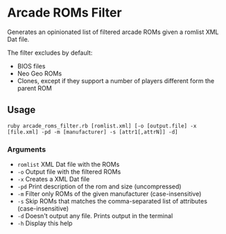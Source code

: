 # Arcade ROMs Filter
Generates an opinionated list of filtered arcade ROMs given a romlist XML Dat file.

The filter excludes by default:
- BIOS files
- Neo Geo ROMs
- Clones, except if they support a number of players different form the parent ROM

## Usage
`ruby arcade_roms_filter.rb [romlist.xml] [-o [output.file] -x [file.xml] -pd -m [manufacturer] -s [attr1[,attrN]] -d]`
  
### Arguments
- `romlist` XML Dat file with the ROMs
- `-o`  Output file with the filtered ROMs
- `-x`  Creates a XML Dat file
- `-pd` Print description of the rom and size (uncompressed)
- `-m`  Filter only ROMs of the given manufacturer (case-insensitive)
- `-s`  Skip ROMs that matches the comma-separated list of attributes (case-insensitive)
- `-d`  Doesn't output any file. Prints output in the terminal
- `-h`  Display this help
